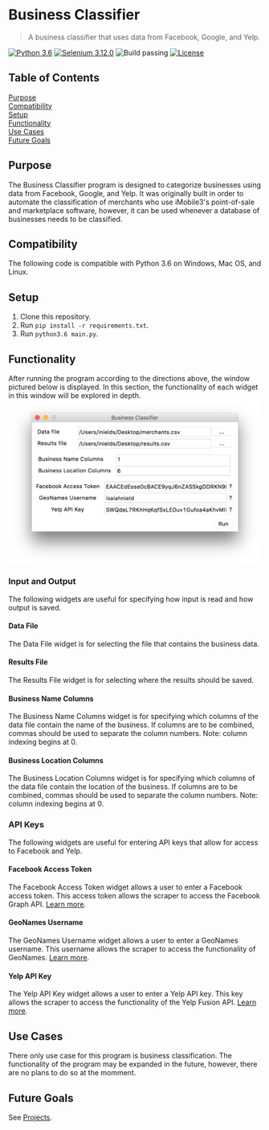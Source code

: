 # Business Classifier

> A business classifier that uses data from Facebook, Google, and Yelp.

[![Python 3.6](https://img.shields.io/badge/python-3.6-blue.svg)](https://www.python.org/)
[![Selenium 3.12.0](https://img.shields.io/badge/selenium-3.12.0-yellow.svg)](https://www.seleniumhq.org/)
![Build passing](https://img.shields.io/badge/build-passing-brightgreen.svg)
[![License](https://img.shields.io/github/license/isaiahnields/search-queue.svg)](https://github.com/isaiahnields/search-queue/blob/master/LICENSE)

## Table of Contents

[Purpose](#purpose)<br />
[Compatibility](#compatibility)<br />
[Setup](#setup)<br />
[Functionality](#functionality)<br />
[Use Cases](#use-cases)<br />
[Future Goals](#future-goals)<br />

## Purpose

The Business Classifier program is designed to categorize businesses using data from Facebook, Google, and Yelp. It was originally built in order to automate the classification of merchants who use iMobile3's point-of-sale and marketplace software, however, it can be used whenever a database of businesses needs to be classified.

## Compatibility

The following code is compatible with Python 3.6 on Windows, Mac OS, and Linux.

## Setup

1. Clone this repository.
2. Run ```pip install -r requirements.txt```.
3. Run ```python3.6 main.py```.

## Functionality

After running the program according to the directions above, the window pictured below is displayed. In this section, the functionality of each widget in this window will be explored in depth.
<img src="https://github.com/isaiahnields/BusinessClassifier/blob/master/screenshots/filled-gui.png" align="middle" width="600">

### Input and Output

The following widgets are useful for specifying how input is read and how output is saved.

#### Data File

The Data File widget is for selecting the file that contains the business data.

#### Results File

The Results File widget is for selecting where the results should be saved.

#### Business Name Columns

The Business Name Columns widget is for specifying which columns of the data file contain the name of the business. If columns are to be combined, commas should be used to separate the column numbers. Note: column indexing begins at 0.

#### Business Location Columns

The Business Location Columns widget is for specifying which columns of the data file contain the location of the business. If columns are to be combined, commas should be used to separate the column numbers. Note: column indexing begins at 0.

### API Keys

The following widgets are useful for entering API keys that allow for access to Facebook and Yelp.

#### Facebook Access Token

The Facebook Access Token widget allows a user to enter a Facebook access token. This access token allows the scraper to access the Facebook Graph API. [Learn more](https://developers.facebook.com/docs/facebook-login/access-tokens).

#### GeoNames Username

The GeoNames Username widget allows a user to enter a GeoNames username. This username allows the scraper to access the functionality of GeoNames. [Learn more](http://www.geonames.org/login).

#### Yelp API Key

The Yelp API Key widget allows a user to enter a Yelp API key. This key allows the scraper to access the functionality of the Yelp Fusion API. [Learn more](https://www.yelp.com/developers/documentation/v3/authentication).

## Use Cases

There only use case for this program is business classification. The functionality of the program may be expanded in the future, however, there are no plans to do so at the momment.

## Future Goals

See [Projects](https://github.com/isaiahnields/BusinessClassifier/projects).

